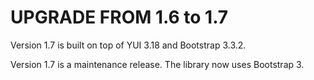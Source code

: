 # UPGRADE FROM 1.6 to 1.7

Version 1.7 is built on top of YUI 3.18 and Bootstrap 3.3.2.

Version 1.7 is a maintenance release. The library now uses Bootstrap 3.
